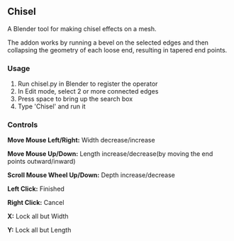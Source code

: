 ## Chisel

A Blender tool for making chisel effects on a mesh.

The addon works by running a bevel on the selected edges and then collapsing the geometry of each loose end, resulting in tapered end points.

### Usage

1. Run chisel.py in Blender to register the operator
1. In Edit mode, select 2 or more connected edges
1. Press space to bring up the search box
1. Type 'Chisel' and run it

### Controls

**Move Mouse Left/Right:** Width decrease/increase

**Move Mouse Up/Down:** Length increase/decrease(by moving the end points outward/inward)

**Scroll Mouse Wheel Up/Down:** Depth increase/decrease

**Left Click:** Finished

**Right Click:** Cancel

**X:** Lock all but Width

**Y:** Lock all but Length
